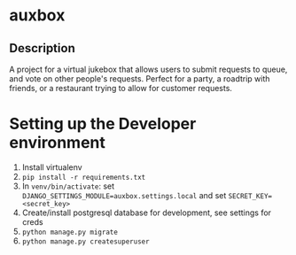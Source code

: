 # auxbox
## Description
A project for a virtual jukebox that allows users to submit requests to queue, and vote on other people's requests.  Perfect for a party, a roadtrip with friends, or a restaurant trying to allow for customer requests.

# Setting up the Developer environment
1. Install virtualenv
2. `pip install -r requirements.txt`
3. In `venv/bin/activate`: set `DJANGO_SETTINGS_MODULE=auxbox.settings.local`
and set `SECRET_KEY=<secret_key>`
4. Create/install postgresql database for development, see settings for creds
5. `python manage.py migrate`
6. `python manage.py createsuperuser`
